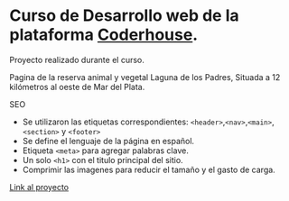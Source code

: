 # Curso de Desarrollo web de la plataforma [Coderhouse](https://www.coderhouse.com/).
Proyecto realizado durante el curso. 

Pagina de la reserva animal y vegetal Laguna de los Padres, Situada a 12 kilómetros al oeste de Mar del Plata.

  SEO
- Se utilizaron las etiquetas correspondientes:
`<header>`,`<nav>`,`<main>`,`<section>` y `<footer>`
- Se define el lenguaje de la página en español.
- Etiqueta `<meta>` para agregar palabras clave.
- Un solo `<h1>` con el titulo principal del sitio.
- Comprimir las imagenes para reducir el tamaño y el gasto de carga.

[Link al proyecto](https://agustinfarinia1.github.io/curso-desarrollo-web/)
